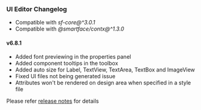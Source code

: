 ### UI Editor Changelog

- Compatible with *sf-core@^3.0.1*
- Compatible with *@smartface/contx@^1.3.0*

#### v6.8.1

- Added font previewing in the properties panel
- Added component tooltips in the toolbox
- Added auto size for Label, TextView, TextArea, TextBox and ImageView
- Fixed UI files not being generated issue
- Attributes won't be rendered on design area when specified in a style file

Please refer [release notes](https://developer.smartface.io/blog/release-notes-670) for details
